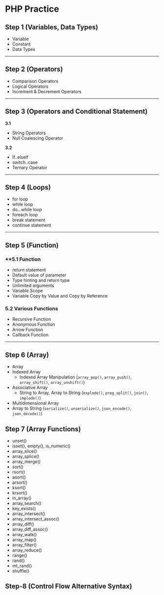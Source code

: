 # PHP Practice

## Step 1 (Variables, Data Types)

- Variable
- Constant
- Data Types
---
## Step 2 (Operators)

- Comparison Operators
- Logical Operators
- Increment & Decrement Operators
---
## Step 3 (Operators and Conditional Statement)

**3.1**
- String Operators
- Null Coalescing Operator

**3.2**
- If..elseif
- switch..case
- Ternary Operator
---
## Step 4 (Loops)

- for loop 
- while loop
- do…while loop 
- foreach loop
- break statement 
- continue statement
---
## Step 5 (Function)

### **5.1 Function
- return statement
- Default value of parameter
- Type hinting and return type 
- Unlimited arguments
- Variable Scope
- Variable Copy by Value and Copy by Reference

### 5.2 Various Functions
- Recursive Function
- Anonymous Function
- Arrow Function
- Callback Function
---
## Step 6 (Array)

- Array
- Indexed Array
    - Indexed Array Manipulation (`array_pop()`, `array_push()`, `array_shift()`, `array_unshift()`)
- Associative Array
    - String to Array, Array to String (`explode()`, `preg_split()`, `join()`, `implode()`)
- Multidimensional Array
- Array to String (`serialize()`, `unserialize()`, `json_encode()`, `json_decode()`)

## Step 7 (Array Functions)
- unset()
- isset(), empty(), is_numeric()
- array_slice()
- array_splice()
- array_merge()
- sort()
- rsort()
- asort()
- arsort()
- ksort()
- krsort()
- in_array()
- array_search()
- key_exists()
- array_intersect()
- array_intersect_assoc()
- array_diff()
- array_diff_assoc()
- array_walk()
- array_map()
- array_filter()
- array_reduce()
- range()
- rand()
- mt_rand()
- shuffle()

## Step-8 (Control Flow Alternative Syntax)
